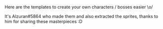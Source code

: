 Here are the templates to create your own characters / bosses easier \o/

It's Alzuran#5864 who made them and also extracted the sprites, thanks to him for sharing these masterpieces :D

